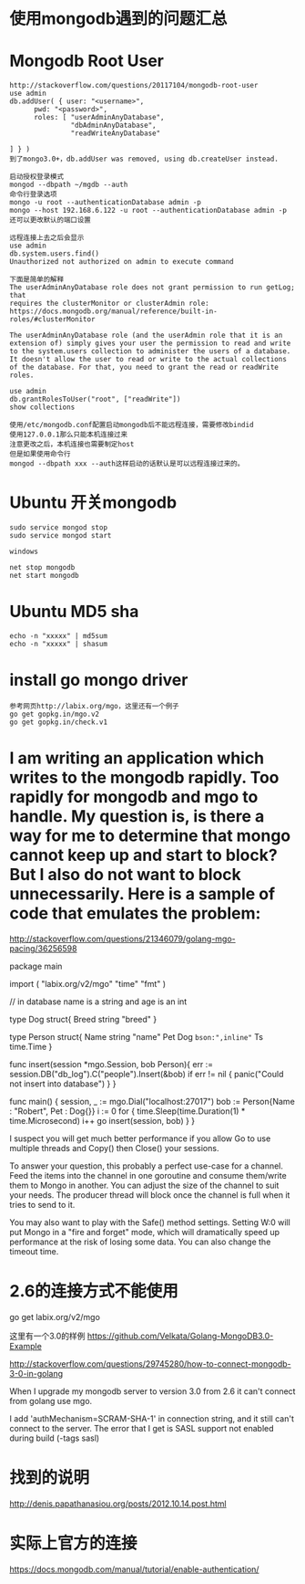 使用mongodb遇到的问题汇总
===================

# Mongodb Root User
	http://stackoverflow.com/questions/20117104/mongodb-root-user
	use admin
	db.addUser( { user: "<username>",
          pwd: "<password>",
          roles: [ "userAdminAnyDatabase",
                   "dbAdminAnyDatabase",
                   "readWriteAnyDatabase"

	] } )
	到了mongo3.0+，db.addUser was removed, using db.createUser instead.

	启动授权登录模式
	mongod --dbpath ~/mgdb --auth
	命令行登录选项
	mongo -u root --authenticationDatabase admin -p
	mongo --host 192.168.6.122 -u root --authenticationDatabase admin -p
	还可以更改默认的端口设置

	远程连接上去之后会显示
	use admin
	db.system.users.find()
	Unauthorized not authorized on admin to execute command

	下面是简单的解释
	The userAdminAnyDatabase role does not grant permission to run getLog; that 
	requires the clusterMonitor or clusterAdmin role:
 	https://docs.mongodb.org/manual/reference/built-in-roles/#clusterMonitor

 	The userAdminAnyDatabase role (and the userAdmin role that it is an extension of) simply gives your user the permission to read and write to the system.users collection to administer the users of a database. It doesn't allow the user to read or write to the actual collections of the database. For that, you need to grant the read or readWrite roles.

 	use admin
 	db.grantRolesToUser("root", ["readWrite"])
 	show collections

 	使用/etc/mongodb.conf配置启动mongodb后不能远程连接，需要修改bindid
 	使用127.0.0.1那么只能本机连接过来
 	注意更改之后，本机连接也需要制定host
 	但是如果使用命令行
 	mongod --dbpath xxx --auth这样启动的话默认是可以远程连接过来的。


# Ubuntu 开关mongodb
	
	sudo service mongod stop
	sudo service mongod start

	windows 

	net stop mongodb
	net start mongodb

# Ubuntu MD5 sha
	echo -n "xxxxx" | md5sum
	echo -n "xxxxx" | shasum


# install go mongo driver
	参考网页http://labix.org/mgo，这里还有一个例子
	go get gopkg.in/mgo.v2
	go get gopkg.in/check.v1


# I am writing an application which writes to the mongodb rapidly. Too rapidly for mongodb and mgo to handle. My question is, is there a way for me to determine that mongo cannot keep up and start to block? But I also do not want to block unnecessarily. Here is a sample of code that emulates the problem:

http://stackoverflow.com/questions/21346079/golang-mgo-pacing/36256598

package main

import (
  "labix.org/v2/mgo"
  "time"
  "fmt"
)

// in database name is a string and age is an int

type Dog struct{
  Breed string "breed"
}

type Person struct{
  Name string "name"
  Pet Dog `bson:",inline"`
  Ts        time.Time
}

func insert(session *mgo.Session, bob Person){
  err := session.DB("db_log").C("people").Insert(&bob)
  if err != nil {
    panic("Could not insert into database")
  }
}

func main() {
  session, _ := mgo.Dial("localhost:27017")
  bob := Person{Name : "Robert", Pet : Dog{}}
  i := 0
  for {
    time.Sleep(time.Duration(1) * time.Microsecond)
    i++
    go insert(session, bob)
  }
}

I suspect you will get much better performance if you allow Go to use multiple threads and Copy() then Close() your sessions.

To answer your question, this probably a perfect use-case for a channel. Feed the items into the channel in one goroutine and consume them/write them to Mongo in another. You can adjust the size of the channel to suit your needs. The producer thread will block once the channel is full when it tries to send to it.

You may also want to play with the Safe() method settings. Setting W:0 will put Mongo in a "fire and forget" mode, which will dramatically speed up performance at the risk of losing some data. You can also change the timeout time.

# 2.6的连接方式不能使用
go get labix.org/v2/mgo

这里有一个3.0的样例
https://github.com/Velkata/Golang-MongoDB3.0-Example

http://stackoverflow.com/questions/29745280/how-to-connect-mongodb-3-0-in-golang

When I upgrade my mongodb server to version 3.0 from 2.6 it can't connect from golang use mgo.

I add 'authMechanism=SCRAM-SHA-1' in connection string, and it still can't connect to the server. The error that I get is SASL support not enabled during build (-tags sasl)

# 找到的说明
http://denis.papathanasiou.org/posts/2012.10.14.post.html

# 实际上官方的连接
https://docs.mongodb.com/manual/tutorial/enable-authentication/
